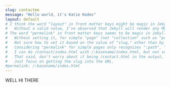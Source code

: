 ```yaml
---
slug: contactme
message: "Hello world, it's Katie Kodes"
layout: default
# I think the word "layout" in front matter keys might be magic in Jekyll.
#   Without a valid value, I've observed that Jekyll will render any MD content into an HTML snippet, and then make that a standalone .html page, whether that's good HTML or not.
# The word "permalink" in front matter keys seems to be magic in Jekyll.  https://jekyllrb.com/docs/permalinks/
#   Without setting it, for simple "page" (not "collection" such as "post") rendering, Jekyll seems to just use the filename.
#   Not sure how to set it based on the value of "slug," other than by repeating myself.
#   Considering "permalink" for simple pages only recognizes ":path", ":basename", & "output_ext", this seems like quite a challenge.
#   I can do /contact/index.html with /:basename/index.html, but not sure how to do /contactme/index.html based on the slug of "contactme" dynamically.
#   That said, don't worry about it being /contact.html in the output, because http://127.0.0.1:4000/contact/ is working just fine.
#   Just focus on getting the slug into the URL.
#permalink: /:basename/index.html
---
```


WELL HI THERE